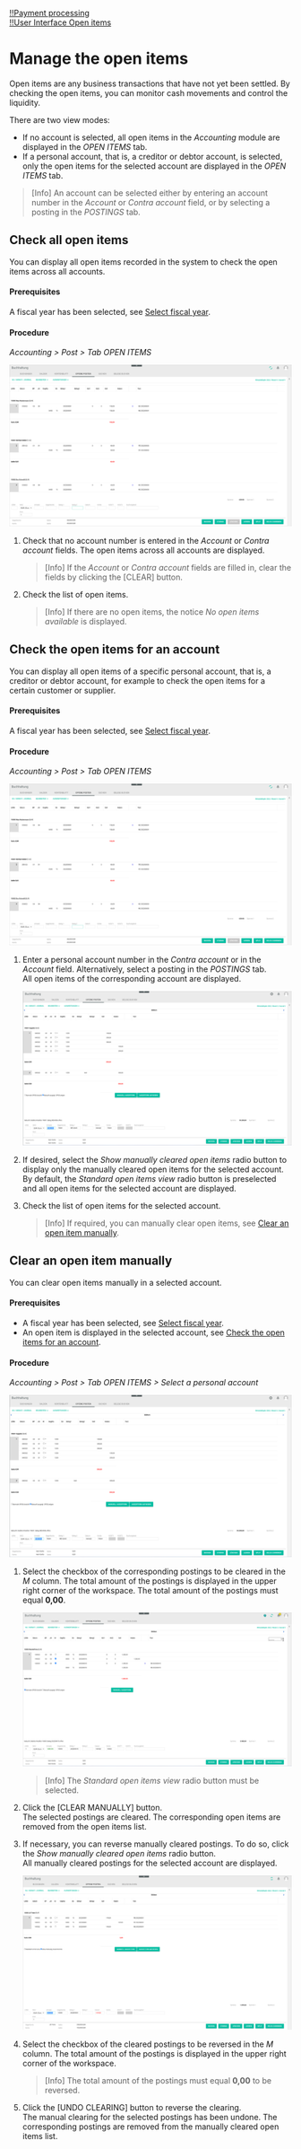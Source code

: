 [!!Payment processing](../../RetailSuiteBanking/Overview/01_General.md)  
[!!User Interface Open items](../UserInterface/01d_OpenItems.md)  


# Manage the open items

Open items are any business transactions that have not yet been settled. By checking the open items, you can monitor cash movements and control the liquidity.

There are two view modes:

- If no account is selected, all open items in the *Accounting* module are displayed in the *OPEN ITEMS* tab.
- If a personal account, that is, a creditor or debtor account, is selected, only the open items for the selected account are displayed in the *OPEN ITEMS* tab.

> [Info] An account can be selected either by entering an account number in the *Account* or *Contra account* field, or by selecting a posting in the *POSTINGS* tab.  


## Check all open items

You can display all open items recorded in the system to check the open items across all accounts.

#### Prerequisites

A fiscal year has been selected, see [Select fiscal year](./01_SelectFiscalYear.md).

#### Procedure

*Accounting > Post > Tab OPEN ITEMS*

![All open items](../../Assets/Screenshots/RetailSuiteAccounting/Book/OpenItems/AllOpenItems.png "[All open items]")

1. Check that no account number is entered in the *Account* or *Contra account* fields.
    The open items across all accounts are displayed.

    > [Info] If the *Account* or *Contra account* fields are filled in, clear the fields by clicking the [CLEAR] button.

2. Check the list of open items.

    > [Info] If there are no open items, the notice *No open items available* is displayed.


## Check the open items for an account

You can display all open items of a specific personal account, that is, a creditor or debtor account, for example to check the open items for a certain customer or supplier.

#### Prerequisites

A fiscal year has been selected, see [Select fiscal year](./01_SelectFiscalYear.md).

#### Procedure

*Accounting > Post > Tab OPEN ITEMS*

![All open items](../../Assets/Screenshots/RetailSuiteAccounting/Book/OpenItems/AllOpenItems.png "[All open items]")

1. Enter a personal account number in the *Contra account* or in the *Account* field. Alternatively, select a posting in the *POSTINGS* tab.  
    All open items of the corresponding account are displayed.  

    ![Open items for an account](../../Assets/Screenshots/RetailSuiteAccounting/Book/OpenItems/OpenItemsAccount.png "[Open items for an account]")

2. If desired, select the *Show manually cleared open items* radio button to display only the manually cleared open items for the selected account. By default, the *Standard open items view* radio button is preselected and all open items for the selected account are displayed.

3. Check the list of open items for the selected account.

    > [Info] If required, you can manually clear open items, see [Clear an open item manually](#clear-an-open-item-manually).


## Clear an open item manually

You can clear open items manually in a selected account.

#### Prerequisites

- A fiscal year has been selected, see [Select fiscal year](./01_SelectFiscalYear.md).
- An open item is displayed in the selected account, see [Check the open items for an account](#check-the-open-items-for-an-account).

#### Procedure

*Accounting > Post > Tab OPEN ITEMS > Select a personal account*

![Open items for an account](../../Assets/Screenshots/RetailSuiteAccounting/Book/OpenItems/OpenItemsAccount.png "[Open items for an account]")

1. Select the checkbox of the corresponding postings to be cleared in the *M* column.
    The total amount of the postings is displayed in the upper right corner of the workspace. The total amount of the postings must equal **0,00**.

    ![Clear manually](../../Assets/Screenshots/RetailSuiteAccounting/Book/OpenItems/ClearManually.png "[Clear manually]")

    > [Info] The *Standard open items view* radio button must be selected.

2. Click the [CLEAR MANUALLY] button.  
    The selected postings are cleared. The corresponding open items are removed from the open items list.

3. If necessary, you can reverse manually cleared postings. To do so, click the *Show manually cleared open items* radio button.   
    All manually cleared postings for the selected account are displayed.

    ![Manually cleared open items](../../Assets/Screenshots/RetailSuiteAccounting/Book/OpenItems/ManuallyClearedOPOS.png "[Manually cleared open items]")

4. Select the checkbox of the cleared postings to be reversed in the *M* column.
    The total amount of the postings is displayed in the upper right corner of the workspace.

    > [Info] The total amount of the postings must equal **0,00** to be reversed.

5. Click the [UNDO CLEARING] button to reverse the clearing.  
    The manual clearing for the selected postings has been undone. The corresponding postings are removed from the manually cleared open items list.
